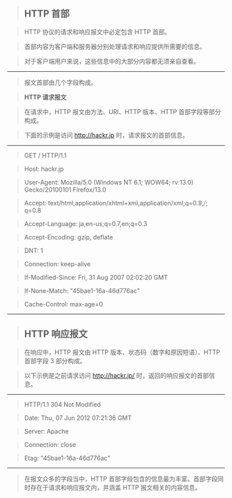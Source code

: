 > ## HTTP 首部

> HTTP 协议的请求和响应报文中必定包含 HTTP 首部。

> 首部内容为客户端和服务器分别处理请求和响应提供所需要的信息。

> 对于客户端用户来说，这些信息中的大部分内容都无须亲自查看。

---

> 报文首部由几个字段构成。

> **HTTP 请求报文**

> 在请求中，HTTP 报文由方法、URI、HTTP 版本、HTTP 首部字段等部分构成。

> 下面的示例是访问 http://hackr.jp 时，请求报文的首部信息。

---

> GET / HTTP/1.1

> Host: hackr.jp

> User-Agent: Mozilla/5.0 (Windows NT 6.1; WOW64; rv:13.0) Gecko/20100101 Firefox/13.0

> Accept: text/html,application/xhtml+xml,application/xml;q=0.9,_/_; q=0.8

> Accept-Language: ja,en-us;q=0.7,en;q=0.3

> Accept-Encoding: gzip, deflate

> DNT: 1

> Connection: keep-alive

> If-Modified-Since: Fri, 31 Aug 2007 02:02:20 GMT

> If-None-Match: "45bae1-16a-46d776ac"

> Cache-Control: max-age=0

---

> ## **HTTP 响应报文**

> 在响应中，HTTP 报文由 HTTP 版本、状态码（数字和原因短语）、HTTP 首部字段 3 部分构成。

> 以下示例是之前请求访问 http://hackr.jp/ 时，返回的响应报文的首部信息。

---

> HTTP/1.1 304 Not Modified

> Date: Thu, 07 Jun 2012 07:21:36 GMT

> Server: Apache

> Connection: close

> Etag: "45bae1-16a-46d776ac"

---

> 在报文众多的字段当中，HTTP 首部字段包含的信息最为丰富。首部字段同时存在于请求和响应报文内，并涵盖 HTTP 报文相关的内容信息。
